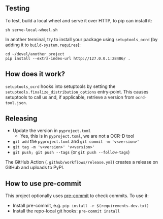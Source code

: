 ## Testing

To test, build a local wheel and serve it over HTTP, to pip can install it:

```
sh serve-local-wheel.sh
```

In another terminal, try to install your package using `setuptools_ocrd` (by adding it to
`build-system.requires`):

```
cd ~/devel/another_project
pip install --extra-index-url http://127.0.0.1:28486/ .
```

## How does it work?

`setuptools_ocrd` hooks into setuptools by setting the `setuptools.finalize_distribution_options`
entry-point. This causes setuptools to call us and, if applicable, retrieve a version from
`ocrd-tool.json`.


## Releasing

* Update the version in `pyproject.toml`
  * Yes, this is in `pyproject.toml`, we are not a OCR-D tool
* `git add` the `pyproject.toml` and `git commit -m 'v<version>'`
* `git tag -m 'v<version>' 'v<version>'`
* `git push; git push --tags` (or `git push --follow-tags`)

The GitHub Action (`.github/workflows/release.yml`) creates a release on GitHub and uploads to PyPI.

## How to use pre-commit

This project optionally uses [pre-commit](https://pre-commit.com) to check commits. To use it:

- Install pre-commit, e.g. `pip install -r $(requirements-dev.txt)`
- Install the repo-local git hooks: `pre-commit install`
